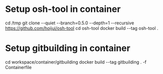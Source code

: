 <!--
 - SPDX-FileCopyrightText: © 2025 Contributors to the OSHRePub project
 - SPDX-License-Identifier: AGPL-3.0-only
-->
# Setup osh-tool in container

cd /tmp
git clone --quiet --branch=0.5.0 --depth=1 --recursive https://github.com/hoijui/osh-tool
cd osh-tool
docker build --tag osh-tool .

# Setup gitbuilding in container

cd workspace/container/gitbuilding
docker build --tag gitbuilding . -f Containerfile
